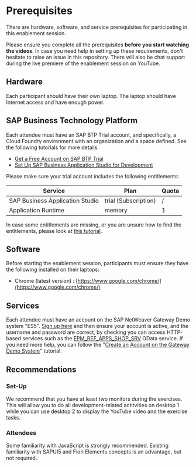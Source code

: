 # Prerequisites

There are hardware, software, and service prerequisites for participating in this enablement session.

Please ensure you complete all the prerequisites **before you start watching the videos**. In case you need help in setting up these requirements, don't hesitate to raise an issue in this repository. There will also be chat support during the live premiere of the enablement session on YouTube.

## Hardware

Each participant should have their own laptop. The laptop should have Internet access and have enough power.

## SAP Business Technology Platform

Each attendee must have an SAP BTP Trial account, and specifically, a Cloud Foundry environment with an organization and a space defined. See the following tutorials for more details:

- [Get a Free Account on SAP BTP Trial](https://developers.sap.com/tutorials/hcp-create-trial-account.html)
- [Set Up SAP Business Application Studio for Development](https://developers.sap.com/tutorials/appstudio-onboarding.html)

Please make sure your trial account includes the following entitlements:


|Service|Plan|Quota|
|-|-|-|
|SAP Business Application Studio|trial (Subscription)|/|
|Application Runtime|memory|1|

In case some entitlements are missing, or you are unsure how to find the entitlements, please look at [this tutorial](https://developers.sap.com/tutorials/cp-cf-entitlements-add.html).


## Software

Before starting the enablement session, participants must ensure they have the following installed on their laptops:

- Chrome (latest version) : [https://www.google.com/chrome/](https://www.google.com/chrome/)

## Services

Each attendee must have an account on the SAP NetWeaver Gateway Demo system "ES5". [Sign up here](https://register.sapdevcenter.com/SUPSignForms/) and then ensure your account is active, and the username and password are correct, by checking you can access HTTP-based services such as the [EPM_REF_APPS_SHOP_SRV](https://sapes5.sapdevcenter.com/sap/opu/odata/sap/EPM_REF_APPS_SHOP_SRV/?sap-client=002) OData service. If you need more help, you can follow the "[Create an Account on the Gateway Demo System](https://developers.sap.com/tutorials/gateway-demo-signup.html)" tutorial.


## Recommendations


### Set-Up
We recommend that you have at least two monitors during the exercises. This will allow you to do all development-related actitvities on desktop 1 while you can use desktop 2 to display the YouTube video and the exercise tasks. 


### Attendees

Some familiarity with JavaScript is strongly recommended. Existing familiarity with SAPUI5 and Fiori Elements concepts is an advantage, but not required.
